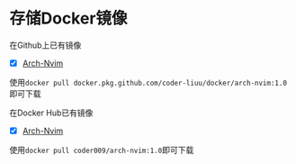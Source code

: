 # 存储Docker镜像
在Github上已有镜像
- [x] [Arch-Nvim](https://github.com/Coder-Liuu/docker/packages/794168)

使用`docker pull docker.pkg.github.com/coder-liuu/docker/arch-nvim:1.0`即可下载

在Docker Hub已有镜像
- [x] [Arch-Nvim](https://hub.docker.com/r/coder009/arch-nvim)

使用`docker pull coder009/arch-nvim:1.0`即可下载
